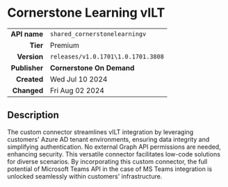 # Cornerstone Learning vILT
| | |
|-:|-|
|**API name**|`shared_cornerstonelearningv`|
|**Tier**|Premium|
|**Version**|`releases/v1.0.1701\1.0.1701.3808`|
|**Publisher**|**Cornerstone On Demand**|
|**Created**|Wed Jul 10 2024|
|**Changed**|Fri Aug 02 2024|

## Description
The custom connector streamlines vILT integration by leveraging customers' Azure AD tenant environments, ensuring data integrity and simplifying authentication. No external Graph API permissions are needed, enhancing security. This versatile connector facilitates low-code solutions for diverse scenarios. By incorporating this custom connector, the full potential of Microsoft Teams API in the case of MS Teams integration is unlocked seamlessly within customers' infrastructure.
